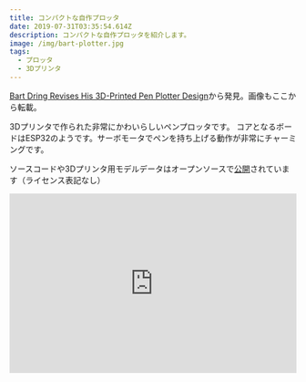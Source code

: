 ```yaml
---
title: コンパクトな自作プロッタ
date: 2019-07-31T03:35:54.614Z
description: コンパクトな自作プロッタを紹介します。
image: /img/bart-plotter.jpg
tags:
  - プロッタ
  - 3Dプリンタ
---
```

[Bart Dring Revises His 3D-Printed Pen Plotter Design](https://blog.hackster.io/barton-dring-revises-his-3d-printed-pen-plotter-design-9acc954dd85d)から発見。画像もここから転載。

3Dプリンタで作られた非常にかわいらしいペンプロッタです。
コアとなるボードはESP32のようです。サーボモータでペンを持ち上げる動作が非常にチャーミングです。

ソースコードや3Dプリンタ用モデルデータはオープンソースで[公開](https://github.com/bdring/midTbot_esp32)されています（ライセンス表記なし）

<iframe width="100%" height="315" src="https://www.youtube.com/embed/jiwWCrCfXrY" frameborder="0" allow="accelerometer; autoplay; encrypted-media; gyroscope; picture-in-picture" allowfullscreen></iframe>
